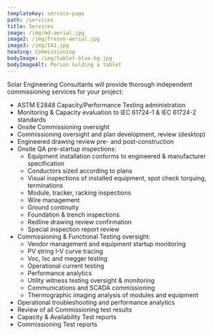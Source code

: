 ```yaml
---
templateKey: service-page
path: /services
title: Services
image: /img/md-aerial.jpg
image2: /img/fresno-aerial.jpg
image3: /img/IA1.jpg
heading: Commissioning
bodyImage: /img/tablet-blue-bg.jpg
bodyImageAlt: Person holding a tablet
---
```

Solar Engineering Consultants will provide thorough independent commissioning services for
your project:

* ASTM E2848 Capacity/Performance Testing administration
* Monitoring & Capacity evaluation to IEC 61724-1 & IEC 61724-2 standards
* Onsite Commissioning oversight
* Commissioning oversight and plan development, review (desktop)
* Engineered drawing review pre- and post-construction
* Onsite QA pre-startup inspections:
  * Equipment installation conforms to engineered & manufacturer specification
  * Conductors sized according to plans
  * Visual inspections of installed equipment, spot check torquing, terminations
  * Module, tracker, racking inspections
  * Wire management
  * Ground continuity
  * Foundation & trench inspections
  * Redline drawing review confirmation
  * Special inspection report review
* Commissioning & Functional Testing oversight:
  * Vendor management and equipment startup monitoring
  * PV string I-V curve tracing
  * Voc, Isc and megger testing
  * Operational current testing
  * Performance analytics
  * Utility witness testing oversight & monitoring
  * Communications and SCADA commissioning
  * Thermographic imaging analysis of modules and equipment
* Operational troubleshooting and performance analytics
* Review of all Commissioning test results
* Capacity & Availability Test reports
* Commissioning Test reports
